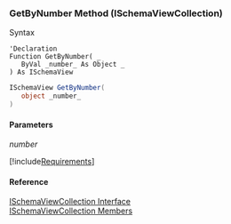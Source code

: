 ﻿### GetByNumber Method (ISchemaViewCollection)

Syntax

```vbnet
'Declaration
Function GetByNumber( _
   ByVal _number_ As Object _
) As ISchemaView
```

```csharp
ISchemaView GetByNumber( 
   object _number_
)
```

#### Parameters

_number_

[!include[Requirements](../partials/requirements.md)]

#### Reference

[ISchemaViewCollection Interface](fcSDK~FChoice.Foundation.Schema.ISchemaViewCollection.md)  
[ISchemaViewCollection Members](fcSDK~FChoice.Foundation.Schema.ISchemaViewCollection_members.md)